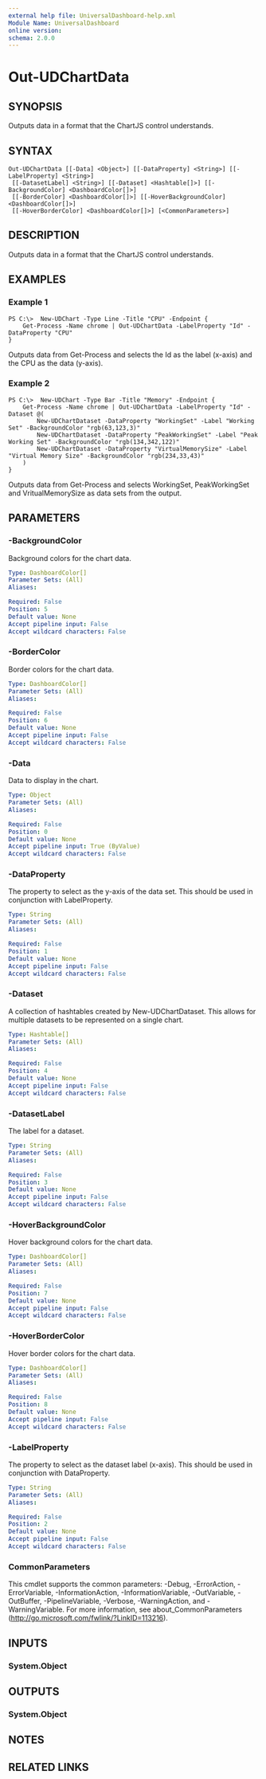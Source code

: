 ```yaml
---
external help file: UniversalDashboard-help.xml
Module Name: UniversalDashboard
online version:
schema: 2.0.0
---
```


# Out-UDChartData

## SYNOPSIS
Outputs data in a format that the ChartJS control understands.

## SYNTAX

```
Out-UDChartData [[-Data] <Object>] [[-DataProperty] <String>] [[-LabelProperty] <String>]
 [[-DatasetLabel] <String>] [[-Dataset] <Hashtable[]>] [[-BackgroundColor] <DashboardColor[]>]
 [[-BorderColor] <DashboardColor[]>] [[-HoverBackgroundColor] <DashboardColor[]>]
 [[-HoverBorderColor] <DashboardColor[]>] [<CommonParameters>]
```

## DESCRIPTION
Outputs data in a format that the ChartJS control understands.

## EXAMPLES

### Example 1
```
PS C:\>  New-UDChart -Type Line -Title "CPU" -Endpoint {
    Get-Process -Name chrome | Out-UDChartData -LabelProperty "Id" -DataProperty "CPU"
}
```

Outputs data from Get-Process and selects the Id as the label (x-axis) and the CPU as the data (y-axis). 

### Example 2
```
PS C:\>  New-UDChart -Type Bar -Title "Memory" -Endpoint {
    Get-Process -Name chrome | Out-UDChartData -LabelProperty "Id" -Dataset @(
        New-UDChartDataset -DataProperty "WorkingSet" -Label "Working Set" -BackgroundColor "rgb(63,123,3)"
        New-UDChartDataset -DataProperty "PeakWorkingSet" -Label "Peak Working Set" -BackgroundColor "rgb(134,342,122)"
        New-UDChartDataset -DataProperty "VirtualMemorySize" -Label "Virtual Memory Size" -BackgroundColor "rgb(234,33,43)"
    )
}
```

Outputs data from Get-Process and selects WorkingSet, PeakWorkingSet and VritualMemorySize as data sets from the output. 

## PARAMETERS

### -BackgroundColor
Background colors for the chart data.

```yaml
Type: DashboardColor[]
Parameter Sets: (All)
Aliases:

Required: False
Position: 5
Default value: None
Accept pipeline input: False
Accept wildcard characters: False
```

### -BorderColor
Border colors for the chart data.

```yaml
Type: DashboardColor[]
Parameter Sets: (All)
Aliases:

Required: False
Position: 6
Default value: None
Accept pipeline input: False
Accept wildcard characters: False
```

### -Data
Data to display in the chart. 

```yaml
Type: Object
Parameter Sets: (All)
Aliases:

Required: False
Position: 0
Default value: None
Accept pipeline input: True (ByValue)
Accept wildcard characters: False
```

### -DataProperty
The property to select as the y-axis of the data set. This should be used in conjunction with LabelProperty.

```yaml
Type: String
Parameter Sets: (All)
Aliases:

Required: False
Position: 1
Default value: None
Accept pipeline input: False
Accept wildcard characters: False
```

### -Dataset
A collection of hashtables created by New-UDChartDataset. This allows for multiple datasets to be represented on a single chart.

```yaml
Type: Hashtable[]
Parameter Sets: (All)
Aliases:

Required: False
Position: 4
Default value: None
Accept pipeline input: False
Accept wildcard characters: False
```

### -DatasetLabel
The label for a dataset.

```yaml
Type: String
Parameter Sets: (All)
Aliases:

Required: False
Position: 3
Default value: None
Accept pipeline input: False
Accept wildcard characters: False
```

### -HoverBackgroundColor
Hover background colors for the chart data.

```yaml
Type: DashboardColor[]
Parameter Sets: (All)
Aliases:

Required: False
Position: 7
Default value: None
Accept pipeline input: False
Accept wildcard characters: False
```

### -HoverBorderColor
Hover border colors for the chart data.

```yaml
Type: DashboardColor[]
Parameter Sets: (All)
Aliases:

Required: False
Position: 8
Default value: None
Accept pipeline input: False
Accept wildcard characters: False
```

### -LabelProperty
The property to select as the dataset label (x-axis). This should be used in conjunction with DataProperty. 

```yaml
Type: String
Parameter Sets: (All)
Aliases:

Required: False
Position: 2
Default value: None
Accept pipeline input: False
Accept wildcard characters: False
```

### CommonParameters
This cmdlet supports the common parameters: -Debug, -ErrorAction, -ErrorVariable, -InformationAction, -InformationVariable, -OutVariable, -OutBuffer, -PipelineVariable, -Verbose, -WarningAction, and -WarningVariable. For more information, see about_CommonParameters (http://go.microsoft.com/fwlink/?LinkID=113216).

## INPUTS

### System.Object

## OUTPUTS

### System.Object

## NOTES

## RELATED LINKS
